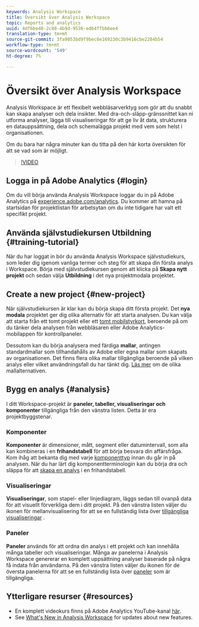 ```yaml
---
keywords: Analysis Workspace
title: Översikt över Analysis Workspace
topic: Reports and analytics
uuid: 4df6be48-2c88-4b9d-9536-ed64ffbb6ee4
translation-type: tm+mt
source-git-commit: 3fa9053bd9f9bec6e169230c3b9416cbe2284b54
workflow-type: tm+mt
source-wordcount: '549'
ht-degree: 7%

---
```



# Översikt över Analysis Workspace

Analysis Workspace är ett flexibelt webbläsarverktyg som gör att du snabbt kan skapa analyser och dela insikter. Med dra-och-släpp-gränssnittet kan ni utforma analyser, lägga till visualiseringar för att ge liv åt data, strukturera en datauppsättning, dela och schemalägga projekt med vem som helst i organisationen.

Om du bara har några minuter kan du titta på den här korta översikten för att se vad som är möjligt.

>[!VIDEO](https://video.tv.adobe.com/v/26266?quality=12)

## Logga in på Adobe Analytics {#login}

Om du vill börja använda Analysis Workspace loggar du in på Adobe Analytics på [experience.adobe.com/analytics](http://experience.adobe.com/analytics). Du kommer att hamna på startsidan för projektlistan för arbetsytan om du inte tidigare har valt ett specifikt projekt.

## Använda självstudiekursen Utbildning {#training-tutorial}

När du har loggat in bör du använda Analysis Workspace självstudiekurs, som leder dig igenom vanliga termer och steg för att skapa din första analys i Workspace. Börja med självstudiekursen genom att klicka på **Skapa nytt projekt** och sedan välja **Utbildning** i det nya projektmodala projektet.

## Create a new project {#new-project}

När självstudiekursen är klar kan du börja skapa ditt första projekt. Det **nya modala** projektet ger dig olika alternativ för att starta analysen. Du kan välja att starta från ett tomt projekt eller ett [tomt mobilstyrkort](https://docs.adobe.com/content/help/en/analytics/analyze/mobapp/curator.html), beroende på om du tänker dela analysen från webbläsaren eller Adobe Analytics-mobilappen för kontrollpaneler.

Dessutom kan du börja analysera med färdiga **mallar**, antingen standardmallar som tillhandahålls av Adobe eller egna mallar som skapats av organisationen. Det finns flera olika mallar tillgängliga beroende på vilken analys eller vilket användningsfall du har tänkt dig. [Läs mer](https://docs.adobe.com/content/help/sv-SE/analytics/analyze/analysis-workspace/build-workspace-project/starter-projects.html) om de olika mallalternativen.

## Bygg en analys {#analysis}

I ditt Workspace-projekt är **paneler, tabeller, visualiseringar och komponenter** tillgängliga från den vänstra listen. Detta är era projektbyggstenar.

### Komponenter

**Komponenter** är dimensioner, mått, segment eller datumintervall, som alla kan kombineras i en **frihandstabell** för att börja besvara din affärsfråga. Kom ihåg att bekanta dig med varje [komponenttyp](https://docs.adobe.com/content/help/en/analytics/analyze/analysis-workspace/components/analysis-workspace-components.html) innan du går in på analysen. När du har lärt dig komponentterminologin kan du börja dra och släppa för att [skapa en analys](https://docs.adobe.com/content/help/en/analytics/analyze/analysis-workspace/build-workspace-project/t-freeform-project.html) i en frihandstabell.

### Visualiseringar

**Visualiseringar**, som stapel- eller linjediagram, läggs sedan till ovanpå data för att visuellt förverkliga dem i ditt projekt. På den vänstra listen väljer du ikonen för mellanvisualisering för att se en fullständig lista över [tillgängliga visualiseringar](https://docs.adobe.com/content/help/en/analytics/analyze/analysis-workspace/visualizations/freeform-analysis-visualizations.html) .

### Paneler

**Paneler** används för att ordna din analys i ett projekt och kan innehålla många tabeller och visualiseringar. Många av panelerna i Analysis Workspace genererar en komplett uppsättning analyser baserade på några få indata från användarna. På den vänstra listen väljer du ikonen för de översta panelerna för att se en fullständig lista över [paneler](https://docs.adobe.com/content/help/en/analytics/analyze/analysis-workspace/panels/panels.html) som är tillgängliga.

## Ytterligare resurser {#resources}

* En komplett videokurs finns på Adobe Analytics YouTube-kanal [här](https://www.youtube.com/channel/UC8I6bqCk7gO6YdoMz6W5fvw/playlists?view=50&amp;sort=dd&amp;shelf_id=7).
* See [What&#39;s New in Analysis Workspace](/help/analyze/analysis-workspace/new-features-in-analysis-workspace.md) for updates about new features.
